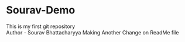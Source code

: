 # Sourav-Demo
This is my first git repository
<br>
Author - Sourav Bhattacharyya
Making Another Change on ReadMe file
